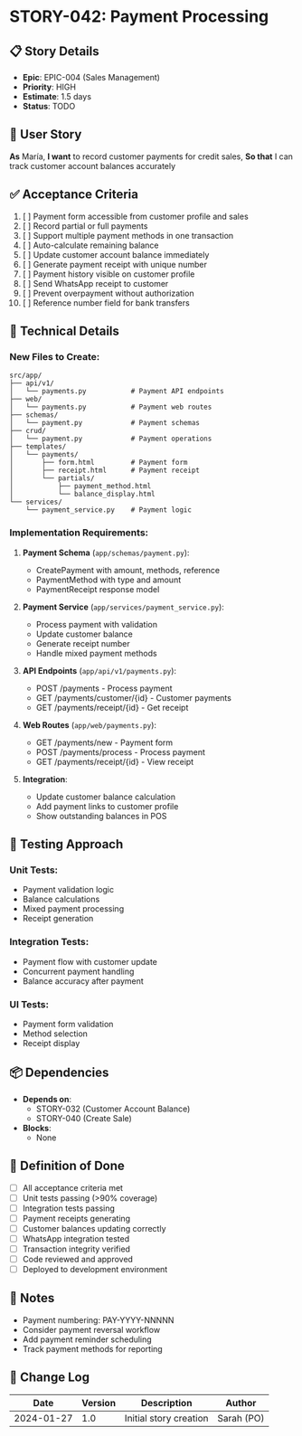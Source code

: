 # STORY-042: Payment Processing

## 📋 Story Details
- **Epic**: EPIC-004 (Sales Management)
- **Priority**: HIGH
- **Estimate**: 1.5 days
- **Status**: TODO

## 🎯 User Story
**As** María,
**I want** to record customer payments for credit sales,
**So that** I can track customer account balances accurately

## ✅ Acceptance Criteria
1. [ ] Payment form accessible from customer profile and sales
2. [ ] Record partial or full payments
3. [ ] Support multiple payment methods in one transaction
4. [ ] Auto-calculate remaining balance
5. [ ] Update customer account balance immediately
6. [ ] Generate payment receipt with unique number
7. [ ] Payment history visible on customer profile
8. [ ] Send WhatsApp receipt to customer
9. [ ] Prevent overpayment without authorization
10. [ ] Reference number field for bank transfers

## 🔧 Technical Details

### New Files to Create:
```
src/app/
├── api/v1/
│   └── payments.py           # Payment API endpoints
├── web/
│   └── payments.py           # Payment web routes
├── schemas/
│   └── payment.py            # Payment schemas
├── crud/
│   └── payment.py            # Payment operations
├── templates/
│   └── payments/
│       ├── form.html         # Payment form
│       ├── receipt.html      # Payment receipt
│       └── partials/
│           ├── payment_method.html
│           └── balance_display.html
└── services/
    └── payment_service.py    # Payment logic
```

### Implementation Requirements:

1. **Payment Schema** (`app/schemas/payment.py`):
   - CreatePayment with amount, methods, reference
   - PaymentMethod with type and amount
   - PaymentReceipt response model

2. **Payment Service** (`app/services/payment_service.py`):
   - Process payment with validation
   - Update customer balance
   - Generate receipt number
   - Handle mixed payment methods

3. **API Endpoints** (`app/api/v1/payments.py`):
   - POST /payments - Process payment
   - GET /payments/customer/{id} - Customer payments
   - GET /payments/receipt/{id} - Get receipt

4. **Web Routes** (`app/web/payments.py`):
   - GET /payments/new - Payment form
   - POST /payments/process - Process payment
   - GET /payments/receipt/{id} - View receipt

5. **Integration**:
   - Update customer balance calculation
   - Add payment links to customer profile
   - Show outstanding balances in POS

## 🧪 Testing Approach

### Unit Tests:
- Payment validation logic
- Balance calculations
- Mixed payment processing
- Receipt generation

### Integration Tests:
- Payment flow with customer update
- Concurrent payment handling
- Balance accuracy after payment

### UI Tests:
- Payment form validation
- Method selection
- Receipt display

## 📦 Dependencies
- **Depends on**:
  - STORY-032 (Customer Account Balance)
  - STORY-040 (Create Sale)
- **Blocks**:
  - None

## 🎯 Definition of Done
- [ ] All acceptance criteria met
- [ ] Unit tests passing (>90% coverage)
- [ ] Integration tests passing
- [ ] Payment receipts generating
- [ ] Customer balances updating correctly
- [ ] WhatsApp integration tested
- [ ] Transaction integrity verified
- [ ] Code reviewed and approved
- [ ] Deployed to development environment

## 📝 Notes
- Payment numbering: PAY-YYYY-NNNNN
- Consider payment reversal workflow
- Add payment reminder scheduling
- Track payment methods for reporting

## 🔄 Change Log
| Date | Version | Description | Author |
|------|---------|-------------|--------|
| 2024-01-27 | 1.0 | Initial story creation | Sarah (PO) |
